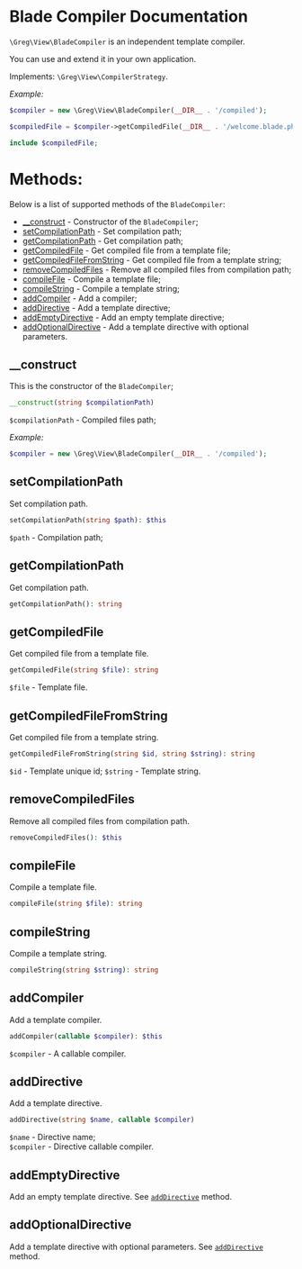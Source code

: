 # Blade Compiler Documentation

`\Greg\View\BladeCompiler` is an independent template compiler.

You can use and extend it in your own application.

Implements: `\Greg\View\CompilerStrategy`.

_Example:_

```php
$compiler = new \Greg\View\BladeCompiler(__DIR__ . '/compiled');

$compiledFile = $compiler->getCompiledFile(__DIR__ . '/welcome.blade.php');

include $compiledFile;
```

# Methods:

Below is a list of supported methods of the `BladeCompiler`:

* [__construct](#__construct) - Constructor of the `BladeCompiler`;
* [setCompilationPath](#setcompilationpath) - Set compilation path;
* [getCompilationPath](#getcompilationpath) - Get compilation path;
* [getCompiledFile](#getcompiledfile) - Get compiled file from a template file;
* [getCompiledFileFromString](#getcompiledfilefromstring) - Get compiled file from a template string;
* [removeCompiledFiles](#removecompiledfiles) - Remove all compiled files from compilation path;
* [compileFile](#compilefile) - Compile a template file;
* [compileString](#compilestring) - Compile a template string;
* [addCompiler](#addcompiler) - Add a compiler;
* [addDirective](#adddirective) - Add a template directive;
* [addEmptyDirective](#addemptydirective) - Add an empty template directive;
* [addOptionalDirective](#addoptionaldirective) - Add a template directive with optional parameters.

## __construct 

This is the constructor of the `BladeCompiler`;

```php
__construct(string $compilationPath)
```

`$compilationPath` - Compiled files path;

_Example:_

```php
$compiler = new \Greg\View\BladeCompiler(__DIR__ . '/compiled');
```

## setCompilationPath

Set compilation path.

```php
setCompilationPath(string $path): $this
```

`$path` - Compilation path;

## getCompilationPath

Get compilation path.

```php
getCompilationPath(): string
```

## getCompiledFile

Get compiled file from a template file.

```php
getCompiledFile(string $file): string
```

`$file` - Template file.

## getCompiledFileFromString

Get compiled file from a template string.

```php
getCompiledFileFromString(string $id, string $string): string
```

`$id` - Template unique id;
`$string` - Template string.

## removeCompiledFiles

Remove all compiled files from compilation path.

```php
removeCompiledFiles(): $this
```

## compileFile

Compile a template file.

```php
compileFile(string $file): string
```

## compileString

Compile a template string.

```php
compileString(string $string): string
```

## addCompiler

Add a template compiler.

```php
addCompiler(callable $compiler): $this
```

`$compiler` - A callable compiler.

## addDirective

Add a template directive.

```php
addDirective(string $name, callable $compiler)
```

`$name` - Directive name;  
`$compiler` - Directive callable compiler.

## addEmptyDirective

Add an empty template directive. See [`addDirective`](#adddirective) method.

## addOptionalDirective

Add a template directive with optional parameters. See [`addDirective`](#adddirective) method.
